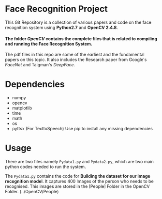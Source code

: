 # Face Recognition Project

This Git Repository is a collection of various papers and code on the face recognition system using **Python2.7** and **OpenCV 2.4.8**.
#### The folder *OpenCV* contains the complete files that is related to compiling and running the Face Recognition System.
The pdf files in this repo are some of the earliest and the fundamental papers on this topic. It also includes the Research paper from Google's *FaceNet* and Taigman's *DeepFace*.

# Dependencies
* numpy
* opencv
* matplotlib
* time
* math
* os
* pyttsx (For TexttoSpeech)
Use pip to install any missing dependencies

# Usage
There are two files namely `Pydata1.py` and `Pydata2.py`, which are two main python codes needed to run the system.

The `Pydata1.py` contains the code for **Building the dataset for our image recognition model**. It captures 400 Images of the person who needs to be recognised. This images are stored in the [People] Folder in the OpenCV Folder. (../OpenCV/People)